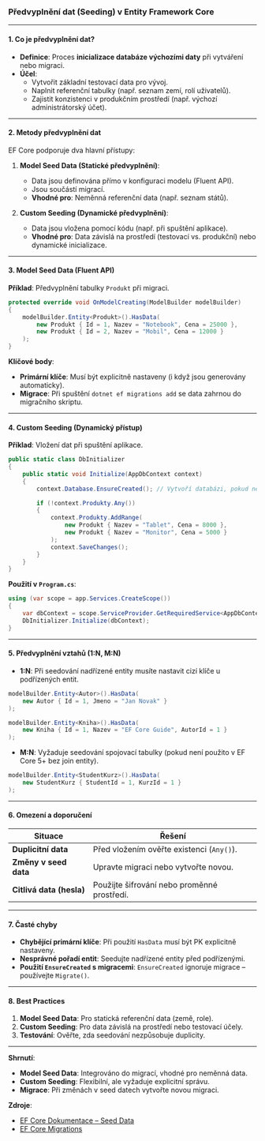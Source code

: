 
### Předvyplnění dat (Seeding) v Entity Framework Core

---

#### **1. Co je předvyplnění dat?**  

- **Definice**: Proces **inicializace databáze výchozími daty** při vytváření nebo migraci.  
- **Účel**:  
  - Vytvořit základní testovací data pro vývoj.  
  - Naplnit referenční tabulky (např. seznam zemí, rolí uživatelů).  
  - Zajistit konzistenci v produkčním prostředí (např. výchozí administrátorský účet).  

---

#### **2. Metody předvyplnění dat**  

EF Core podporuje dva hlavní přístupy:  

1. **Model Seed Data (Statické předvyplnění)**:  
   - Data jsou definována přímo v konfiguraci modelu (Fluent API).  
   - Jsou součástí migrací.  
   - **Vhodné pro**: Neměnná referenční data (např. seznam států).  

2. **Custom Seeding (Dynamické předvyplnění)**:  
   - Data jsou vložena pomocí kódu (např. při spuštění aplikace).  
   - **Vhodné pro**: Data závislá na prostředí (testovací vs. produkční) nebo dynamické inicializace.  

---

#### **3. Model Seed Data (Fluent API)**  

**Příklad**: Předvyplnění tabulky `Produkt` při migraci.  
```csharp  
protected override void OnModelCreating(ModelBuilder modelBuilder)  
{  
    modelBuilder.Entity<Produkt>().HasData(  
        new Produkt { Id = 1, Nazev = "Notebook", Cena = 25000 },  
        new Produkt { Id = 2, Nazev = "Mobil", Cena = 12000 }  
    );  
}  
```  

**Klíčové body**:  
- **Primární klíče**: Musí být explicitně nastaveny (i když jsou generovány automaticky).  
- **Migrace**: Při spuštění `dotnet ef migrations add` se data zahrnou do migračního skriptu.  

---

#### **4. Custom Seeding (Dynamický přístup)** 

**Příklad**: Vložení dat při spuštění aplikace.  
```csharp  
public static class DbInitializer  
{  
    public static void Initialize(AppDbContext context)  
    {  
        context.Database.EnsureCreated(); // Vytvoří databázi, pokud neexistuje  

        if (!context.Produkty.Any())  
        {  
            context.Produkty.AddRange(  
                new Produkt { Nazev = "Tablet", Cena = 8000 },  
                new Produkt { Nazev = "Monitor", Cena = 5000 }  
            );  
            context.SaveChanges();  
        }  
    }  
}  
```  

**Použití v `Program.cs`**:  
```csharp  
using (var scope = app.Services.CreateScope())  
{  
    var dbContext = scope.ServiceProvider.GetRequiredService<AppDbContext>();  
    DbInitializer.Initialize(dbContext);  
}  
```  

---

#### **5. Předvyplnění vztahů (1:N, M:N)**  

- **1:N**: Při seedování nadřízené entity musíte nastavit cizí klíče u podřízených entit.  
```csharp  
modelBuilder.Entity<Autor>().HasData(  
    new Autor { Id = 1, Jmeno = "Jan Novak" }  
);  

modelBuilder.Entity<Kniha>().HasData(  
    new Kniha { Id = 1, Nazev = "EF Core Guide", AutorId = 1 }  
);  
```  

- **M:N**: Vyžaduje seedování spojovací tabulky (pokud není použito v EF Core 5+ bez join entity).  
```csharp  
modelBuilder.Entity<StudentKurz>().HasData(  
    new StudentKurz { StudentId = 1, KurzId = 1 }  
);  
```  

---

#### **6. Omezení a doporučení**  

| **Situace**                     | **Řešení**                                  |  
|---------------------------------|---------------------------------------------|  
| **Duplicitní data**             | Před vložením ověřte existenci (`Any()`).   |  
| **Změny v seed data**           | Upravte migraci nebo vytvořte novou.        |  
| **Citlivá data (hesla)**        | Použijte šifrování nebo proměnné prostředí. |  

---

#### **7. Časté chyby**  

- **Chybějící primární klíče**: Při použití `HasData` musí být PK explicitně nastaveny.  
- **Nesprávné pořadí entit**: Seedujte nadřízené entity před podřízenými.  
- **Použití `EnsureCreated` s migracemi**: `EnsureCreated` ignoruje migrace – používejte `Migrate()`.  

---

#### **8. Best Practices**  

1. **Model Seed Data**: Pro statická referenční data (země, role).  
2. **Custom Seeding**: Pro data závislá na prostředí nebo testovací účely.  
3. **Testování**: Ověřte, zda seedování nezpůsobuje duplicity.  

---

**Shrnutí**:  
- **Model Seed Data**: Integrováno do migrací, vhodné pro neměnná data.  
- **Custom Seeding**: Flexibilní, ale vyžaduje explicitní správu.  
- **Migrace**: Při změnách v seed datech vytvořte novou migraci.  

**Zdroje**:  
- [EF Core Dokumentace – Seed Data](https://learn.microsoft.com/en-us/ef/core/modeling/data-seeding)  
- [EF Core Migrations](https://learn.microsoft.com/en-us/ef/core/managing-schemas/migrations/)

